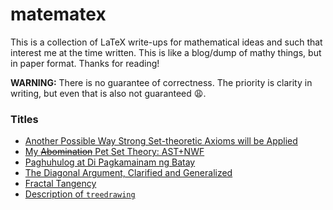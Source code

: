 # matematex
This is a collection of LaTeX write-ups for mathematical ideas and such that interest me at the time written. This is like a blog/dump of mathy things, but in paper format. Thanks for reading!

**WARNING:** There is no guarantee of correctness. The priority is clarity in writing, but even that is also not guaranteed 😩.

### Titles
* [Another Possible Way Strong Set-theoretic Axioms will be Applied](files/set-axioms.pdf)
* [My ~~Abomination~~ Pet Set Theory: AST+NWF](files/ackermann.pdf)
* [Paghuhulog at Di Pagkamainam ng Batay](files/paghuhulog.pdf)
* [The Diagonal Argument, Clarified and Generalized](files/diagonal.pdf)
* [Fractal Tangency](files/fractal.pdf)
* [Description of `treedrawing`](files/treedrawing.pdf)
